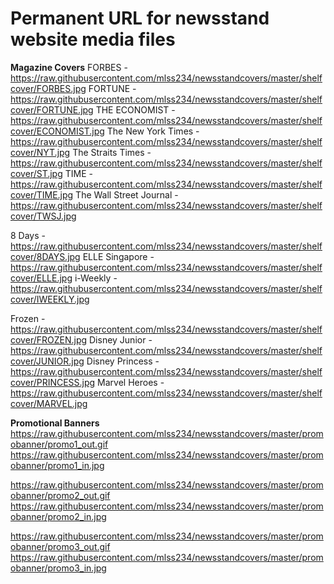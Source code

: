 # Permanent URL for newsstand website media files

<b>Magazine Covers</b>
FORBES - https://raw.githubusercontent.com/mlss234/newsstandcovers/master/shelfcover/FORBES.jpg
FORTUNE - https://raw.githubusercontent.com/mlss234/newsstandcovers/master/shelfcover/FORTUNE.jpg
THE ECONOMIST - https://raw.githubusercontent.com/mlss234/newsstandcovers/master/shelfcover/ECONOMIST.jpg
The New York Times - https://raw.githubusercontent.com/mlss234/newsstandcovers/master/shelfcover/NYT.jpg
The Straits Times - https://raw.githubusercontent.com/mlss234/newsstandcovers/master/shelfcover/ST.jpg
TIME - https://raw.githubusercontent.com/mlss234/newsstandcovers/master/shelfcover/TIME.jpg
The Wall Street Journal - https://raw.githubusercontent.com/mlss234/newsstandcovers/master/shelfcover/TWSJ.jpg

8 Days - https://raw.githubusercontent.com/mlss234/newsstandcovers/master/shelfcover/8DAYS.jpg
ELLE Singapore - https://raw.githubusercontent.com/mlss234/newsstandcovers/master/shelfcover/ELLE.jpg
i-Weekly - https://raw.githubusercontent.com/mlss234/newsstandcovers/master/shelfcover/IWEEKLY.jpg

Frozen - https://raw.githubusercontent.com/mlss234/newsstandcovers/master/shelfcover/FROZEN.jpg
Disney Junior - https://raw.githubusercontent.com/mlss234/newsstandcovers/master/shelfcover/JUNIOR.jpg
Disney Princess - https://raw.githubusercontent.com/mlss234/newsstandcovers/master/shelfcover/PRINCESS.jpg
Marvel Heroes - https://raw.githubusercontent.com/mlss234/newsstandcovers/master/shelfcover/MARVEL.jpg

<b>Promotional Banners</b>
https://raw.githubusercontent.com/mlss234/newsstandcovers/master/promobanner/promo1_out.gif
https://raw.githubusercontent.com/mlss234/newsstandcovers/master/promobanner/promo1_in.jpg

https://raw.githubusercontent.com/mlss234/newsstandcovers/master/promobanner/promo2_out.gif
https://raw.githubusercontent.com/mlss234/newsstandcovers/master/promobanner/promo2_in.jpg

https://raw.githubusercontent.com/mlss234/newsstandcovers/master/promobanner/promo3_out.gif
https://raw.githubusercontent.com/mlss234/newsstandcovers/master/promobanner/promo3_in.jpg

